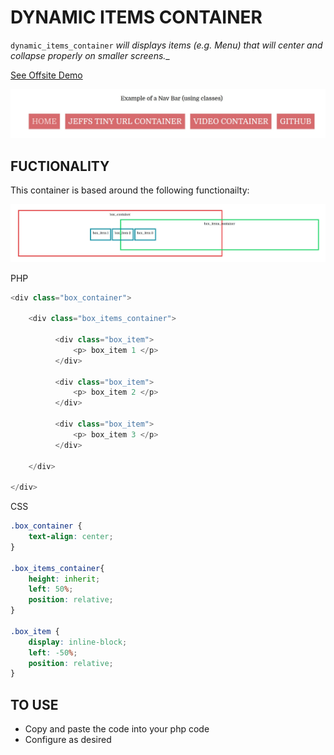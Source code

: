 # DYNAMIC ITEMS CONTAINER

`dynamic_items_container` _will displays items (e.g. Menu) that will
center and collapse properly on smaller screens.__

[See Offsite Demo](http://www.jeffryadecola.com/my-php-containers/index.php?container_name=dynamic_items_container)

![IMAGE - dynamic_items_container - IMAGE](../docs/pics/dynamic_items_container.jpg)

## FUCTIONALITY

This container is based around the following functionailty:

![IMAGE - dynamic_items_container - IMAGE](../docs/pics/dynamic_items_container_wireimage.jpg)

PHP

```php
<div class="box_container">
  
	<div class="box_items_container">
                  
          <div class="box_item">
              <p> box_item 1 </p>
          </div>
  
          <div class="box_item">
              <p> box_item 2 </p>
          </div>
  
          <div class="box_item">
              <p> box_item 3 </p>
          </div>
                          
	</div>
  
</div>
```

CSS

```css
.box_container {
    text-align: center;
}

.box_items_container{
    height: inherit;
    left: 50%;
    position: relative;
}

.box_item {
    display: inline-block;
    left: -50%;
    position: relative;
}
```

## TO USE

* Copy and paste the code into your php code
* Configure as desired